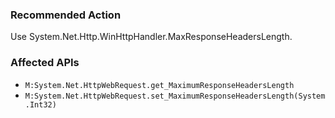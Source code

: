 ### Recommended Action
Use System.Net.Http.WinHttpHandler.MaxResponseHeadersLength.

### Affected APIs
* `M:System.Net.HttpWebRequest.get_MaximumResponseHeadersLength`
* `M:System.Net.HttpWebRequest.set_MaximumResponseHeadersLength(System.Int32)`
